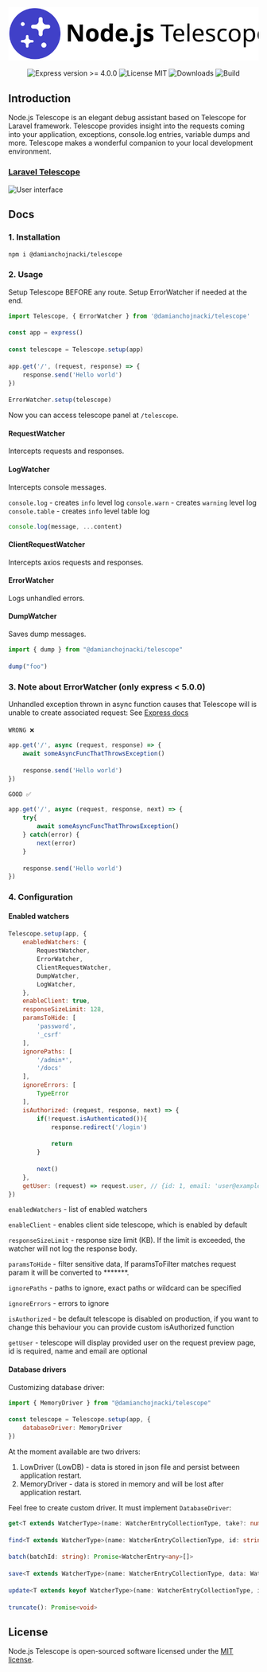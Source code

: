 <p align="center"><img src="https://raw.githubusercontent.com/damianchojnacki/damianchojnacki/main/telescope.svg" alt="Telescope logo"/></p>

<p align="center">
    <img src="https://img.shields.io/badge/express-%3E%3D%204.0.0-blue" alt="Express version >= 4.0.0"/>
    <img src="https://img.shields.io/badge/license-MIT-brightgreen" alt="License MIT"/>
    <img src="https://img.shields.io/npm/dm/@damianchojnacki/telescope" alt="Downloads"/>
    <img src="https://img.shields.io/github/workflow/status/damianchojnacki/telescope/Node.js%20CI" alt="Build"/>
</p>

## Introduction
Node.js Telescope is an elegant debug assistant based on Telescope for Laravel framework. 
Telescope provides insight into the requests coming into your application, 
exceptions, console.log entries, variable dumps and more. Telescope makes a 
wonderful companion to your local development environment.

### [Laravel Telescope](https://github.com/laravel/telescope)

![User interface](https://camo.githubusercontent.com/01232f71f11388af662f685d5b110b29517b1ebc15bb831404f9d4818ce1afdd/68747470733a2f2f6c61726176656c2e636f6d2f6173736574732f696d672f6578616d706c65732f53637265656e5f53686f745f323031382d31302d30395f61745f312e34372e32335f504d2e706e67)

## Docs
### 1. Installation

```npm
npm i @damianchojnacki/telescope
```

### 2. Usage
Setup Telescope BEFORE any route. Setup ErrorWatcher if needed at the end.

```javascript
import Telescope, { ErrorWatcher } from '@damianchojnacki/telescope'

const app = express()

const telescope = Telescope.setup(app)

app.get('/', (request, response) => {
    response.send('Hello world')
})

ErrorWatcher.setup(telescope)
```

Now you can access telescope panel at `/telescope`.

#### RequestWatcher

Intercepts requests and responses.

#### LogWatcher

Intercepts console messages.

`console.log` - creates `info` level log
`console.warn` - creates `warning` level log
`console.table` - creates `info` level table log

```javascript
console.log(message, ...content)
```

#### ClientRequestWatcher

Intercepts axios requests and responses.

#### ErrorWatcher

Logs unhandled errors.

#### DumpWatcher

Saves dump messages.

```javascript
import { dump } from "@damianchojnacki/telescope"

dump("foo")
```

### 3. Note about ErrorWatcher (only express < 5.0.0)

Unhandled exception thrown in async function causes that Telescope will is unable to create associated request:
See [Express docs](http://expressjs.com/en/advanced/best-practice-performance.html#use-promises) <br><br>
`WRONG ❌`
```javascript
app.get('/', async (request, response) => {
    await someAsyncFuncThatThrowsException()
    
    response.send('Hello world')
})
```

`GOOD ✅`
```javascript
app.get('/', async (request, response, next) => {
    try{
        await someAsyncFuncThatThrowsException()
    } catch(error) {
        next(error)
    }
    
    response.send('Hello world')
})
```
### 4. Configuration

#### Enabled watchers

```javascript
Telescope.setup(app, {
    enabledWatchers: {
        RequestWatcher,
        ErrorWatcher,
        ClientRequestWatcher,
        DumpWatcher,
        LogWatcher,
    },
    enableClient: true,
    responseSizeLimit: 128,
    paramsToHide: [
        'password',
        '_csrf'
    ],
    ignorePaths: [
        '/admin*',
        '/docs'
    ],
    ignoreErrors: [
        TypeError
    ],
    isAuthorized: (request, response, next) => {
        if(!request.isAuthenticated()){
            response.redirect('/login')

            return
        }
        
        next()
    },
    getUser: (request) => request.user, // {id: 1, email: 'user@example.com', name: 'John'}
})
```
`enabledWatchers` - list of enabled watchers

`enableClient` - enables client side telescope, which is enabled by default

`responseSizeLimit` - response size limit (KB).
If the limit is exceeded, the watcher will not log the response body.

`paramsToHide` - filter sensitive data,
If paramsToFilter matches request param it will be converted to *******.

`ignorePaths` - paths to ignore, exact paths or wildcard can be specified

`ignoreErrors` - errors to ignore

`isAuthorized` - be default telescope is disabled on production, if you want to change this behaviour you can provide custom isAuthorized function

`getUser` - telescope will display provided user on the request preview page, id is required, name and email are optional

#### Database drivers
Customizing database driver:
```javascript
import { MemoryDriver } from "@damianchojnacki/telescope"

const telescope = Telescope.setup(app, {
    databaseDriver: MemoryDriver
})
```

At the moment available are two drivers:
1. LowDriver (LowDB) - data is stored in json file and persist between application restart.
2. MemoryDriver - data is stored in memory and will be lost after application restart.

Feel free to create custom driver. It must implement `DatabaseDriver`:
```typescript
get<T extends WatcherType>(name: WatcherEntryCollectionType, take?: number): Promise<WatcherEntry<T>[]>

find<T extends WatcherType>(name: WatcherEntryCollectionType, id: string): Promise<WatcherEntry<T> | undefined>

batch(batchId: string): Promise<WatcherEntry<any>[]>

save<T extends WatcherType>(name: WatcherEntryCollectionType, data: WatcherEntry<T>): Promise<void>

update<T extends keyof WatcherType>(name: WatcherEntryCollectionType, index: number, toUpdate: WatcherEntry<T>): Promise<void>

truncate(): Promise<void>
```

## License

Node.js Telescope is open-sourced software licensed under the [MIT license](LICENSE.md).
